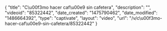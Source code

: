 {
    "title": "C\u00f3mo hacer caf\u00e9 sin cafetera",
    "description": "",
    "videoid": "85322442",
    "date_created": "1475790462",
    "date_modified": "1486664392",
    "type": "captivate",
    "layout": "video",
    "url": "\/v\/c\u00f3mo-hacer-caf\u00e9-sin-cafetera\/85322442"
}